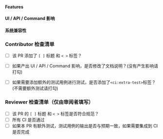 <!--
规范化 PR 标题。请以 [类别] 开头，描述你的每项改动，用于指定该 PR 进行的修改的类别。
  [FEAT] - 此 PR 添加新功能
  [TEST] - 此 PR 添加测试用例
  [FIX] - 此 PR 修复BUG
  [DEL] - 此 PR 删除功能
  [DOC] - 此 PR 更改文档
  [CI] - 此 PR 更改 CI 流程
  [SYNC] - 此 PR 未修改实质功能性代码(如修改.gitignore)，仅用于同步

如果这些标题不足以描述 PR 修改的类别，请以 [OTHERS] 开头，并在此注释后提供简要描述 (请尽量避免使用该开头)。

规范化 PR 标签。如果符合以下匹配的类别，请添加所有对应的标签。
描述标签：
    <change:CPU> - 此 PR 更改了 CPU 的实现 (需要细化)
    <change:NPU> - 此 PR 更改了 NPU 的实现
    <change:test> - 此 PR 更改了测试代码
CI 标签:
    <ci:fpga-deploy> - 此 PR 需要 FPGA 的测试
    <ci:linux-test> - 此 PR 需要 OS 的测试
    <ci:individual-test> - 此 PR 需要运行已有的测试用例，但不在 CI 流程中()
    <ci:extra-test> - 此 PR 需要额外的测试用例(提交请附带测试用例)
-->

#### Features

<!-- 列出所有本次 PR 添加的新功能或更改 -->

#### UI / API / Command 影响

<!-- 粗略描述该更改将如何影响当前文档中提供的交互代码的运行，如命令行的参数改变 -->
<!-- 特别注意：如果对CI测试流程产生影响，请highlight -->

#### 系统兼容性

<!-- 此更改是否(可能)影响其他模块(NPU/CPU)的兼容性？ -->

### Contributor 检查清单
- [ ] 该 PR 添加了 `[ ]` 标题 和 `< >` 标签？
- [ ] 如果产出 UI / API / Command 影响，是否修改了文档说明？(没有产生影响请打勾)
- [ ] 如果需要添加额外的测试用例进行测试，是否添加了`<ci:extra-test>`标签？(不需要额外测试请打勾)


### Reviewer 检查清单（仅由审阅者填写）
- [ ] 该 PR 的 `[ ]` 标题 和 `< >` 标签是否符合规范？
- [ ] 所有 CI 是否通过
- [ ] 如果本 PR 有额外测试，测试用例的输出是否与预期一致，如果需要集成到 CI 是否完成
